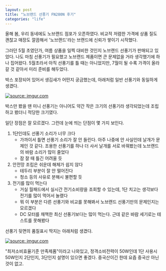 ```yaml
---
layout: post
title: "노브랜드 선풍기 FN280N 후기"
categories: "life"
---
```


올해 봄, 우리 동네에도 노브랜드 점포가 오픈하였다. 비교적 저렴한 가격에 상품 질도 괜찮고 매장도 깔끔해서 '노브랜드'라는 브랜드에 신뢰가 쌓이기 시작했다.

그러던 5월 초였던가, 여름 상품을 일찍 대비한 것인지 노브랜드 선풍기가 판매되고 있었다. 나도 마침 선풍기가 필요했고 노브랜드 제품이면 큰 문제없을 거라 생각했기에 하나 집어왔다. 5월초라서 아직 선풍기를 틀 때는 아니었지만, 7월이 될 수록 가격이 올라갈 것 같아서 미리 준비를 해두었다.

박스 포장되어 있어서 생김새가 어떤지 궁금했는데, 아래처럼 일반 선풍기와 동일하게 생겼다.

<a href="https://imgur.com/pMZq8hH"><img src="https://i.imgur.com/pMZq8hHh.jpg" title="source: imgur.com" /></a>

박스만 봤을 땐 미니 선풍기는 아니어도 약간 작은 크기의 선풍기라 생각되었는데 조립하고 봤더니 적당한 크기였다.

일단 장점은 잘 모르겠다. 그런데 눈에 띄는 단점이 몇 가지 보인다.

1. 1단인데도 선풍기 소리가 너무 크다
    - 가까이서 틀면 선풍기 소리가 잘 안 들린다. 아주 나중에 안 사실인데 날개가 문제인 것 같다. 조용한 선풍기를 하나 더 사서 날개를 서로 바꿔봤는데 노브랜드의 바람 소리가 많이 줄었다
    - 잠 잘 때 틀긴 어려울 듯
1. 안전망 조립은 쉬운데 해체가 쉽지 않다
    - 테두리 부분이 잘 안 떨어진다
    - 청소 등의 사유로 분해시 불편할 듯
1. 전기를 많이 먹는다
    - 거실 월패드에서 실시간 전기소비량을 조회할 수 있는데, 1단 치고는 생각보다 전기를 많이 먹어서 놀랬다
    - 뭐 이 부분은 다른 선풍기와 비교를 못해봐서 노브랜드 선풍기만의 문제인지는 모르겠다
    - DC 모터를 채책한 최신 선풍기보다는 많이 먹는다. 근데 같은 바람 세기로는 테스트를 못해봤다

선풍기 뒷면의 품질표시 딱지는 아래처럼 생겼다.

<a href="https://imgur.com/4rhQnB6"><img src="https://i.imgur.com/4rhQnB6h.jpg" title="source: imgur.com" /></a>

"최저소비효율기준 만족제품"이라고 나와있고, 정격소비전력이 50W인데 1단 사용시 50W인지 2단인지, 3단인지 설명이 있으면 좋겠다. 중국산이긴 한데 요즘 중국산 아닌 것이 없고.
